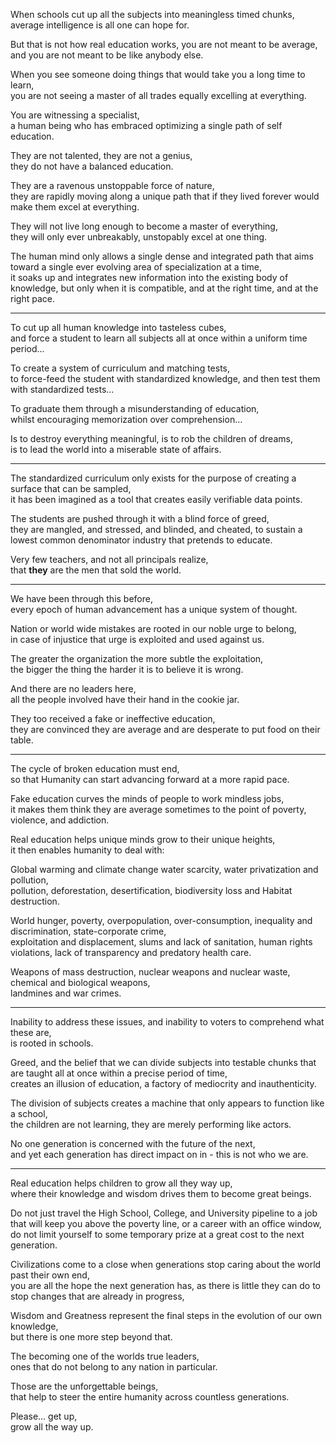When schools cut up all the subjects into meaningless timed chunks,\
average intelligence is all one can hope for.

But that is not how real education works, you are not meant to be average,\
and you are not meant to be like anybody else.

When you see someone doing things that would take you a long time to learn,\
you are not seeing a master of all trades equally excelling at everything.

You are witnessing a specialist,\
a human being who has embraced optimizing a single path of self education.

They are not talented, they are not a genius,\
they do not have a balanced education.

They are a ravenous unstoppable force of nature,\
they are rapidly moving along a unique path that if they lived forever would make them excel at everything.

They will not live long enough to become a master of everything,\
they will only ever unbreakably, unstopably excel at one thing.

The human mind only allows a single dense and integrated path that aims toward a single ever evolving area of specialization at a time,\
it soaks up and integrates new information into the existing body of knowledge, but only when it is compatible, and at the right time, and at the right pace.

---

To cut up all human knowledge into tasteless cubes,\
and force a student to learn all subjects all at once within a uniform time period...

To create a system of curriculum and matching tests,\
to force-feed the student with standardized knowledge, and then test them with standardized tests...

To graduate them through a misunderstanding of education,\
whilst encouraging memorization over comprehension...

Is to destroy everything meaningful, is to rob the children of dreams,\
is to lead the world into a miserable state of affairs.

---

The standardized curriculum only exists for the purpose of creating a surface that can be sampled,\
it has been imagined as a tool that creates easily verifiable data points.

The students are pushed through it with a blind force of greed,\
they are mangled, and stressed, and blinded, and cheated, to sustain a lowest common denominator industry that pretends to educate.

Very few teachers, and not all principals realize,\
that **they** are the men that sold the world.

---

We have been through this before,\
every epoch of human advancement has a unique system of thought.

Nation or world wide mistakes are rooted in our noble urge to belong,\
in case of injustice that urge is exploited and used against us.

The greater the organization the more subtle the exploitation,\
the bigger the thing the harder it is to believe it is wrong.

And there are no leaders here,\
all the people involved have their hand in the cookie jar.

They too received a fake or ineffective education,\
they are convinced they are average and are desperate to put food on their table.

---

The cycle of broken education must end,\
so that Humanity can start advancing forward at a more rapid pace.

Fake education curves the minds of people to work mindless jobs,\
it makes them think they are average sometimes to the point of poverty, violence, and addiction.

Real education helps unique minds grow to their unique heights,\
it then enables humanity to deal with:

Global warming and climate change water scarcity, water privatization and pollution,\
pollution, deforestation, desertification, biodiversity loss and Habitat destruction.

World hunger, poverty, overpopulation, over-consumption, inequality and discrimination, state-corporate crime,\
exploitation and displacement, slums and lack of sanitation, human rights violations, lack of transparency and predatory health care.

Weapons of mass destruction, nuclear weapons and nuclear waste, chemical and biological weapons,\
landmines and war crimes.

---

Inability to address these issues, and inability to voters to comprehend what these are,\
is rooted in schools.

Greed, and the belief that we can divide subjects into testable chunks that are taught all at once within a precise period of time,\
creates an illusion of education, a factory of mediocrity and inauthenticity.

The division of subjects creates a machine that only appears to function like a school,\
the children are not learning, they are merely performing like actors.

No one generation is concerned with the future of the next,\
and yet each generation has direct impact on in - this is not who we are.

---

Real education helps children to grow all they way up,\
where their knowledge and wisdom drives them to become great beings.

Do not just travel the High School, College, and University pipeline to a job that will keep you above the poverty line, or a career with an office window,\
do not limit yourself to some temporary prize at a great cost to the next generation.

Civilizations come to a close when generations stop caring about the world past their own end,\
you are all the hope the next generation has, as there is little they can do to stop changes that are already in progress,

Wisdom and Greatness represent the final steps in the evolution of our own knowledge,\
but there is one more step beyond that.

The becoming one of the worlds true leaders,\
ones that do not belong to any nation in particular.

Those are the unforgettable beings,\
that help to steer the entire humanity across countless generations.

Please... get up,\
grow all the way up.
